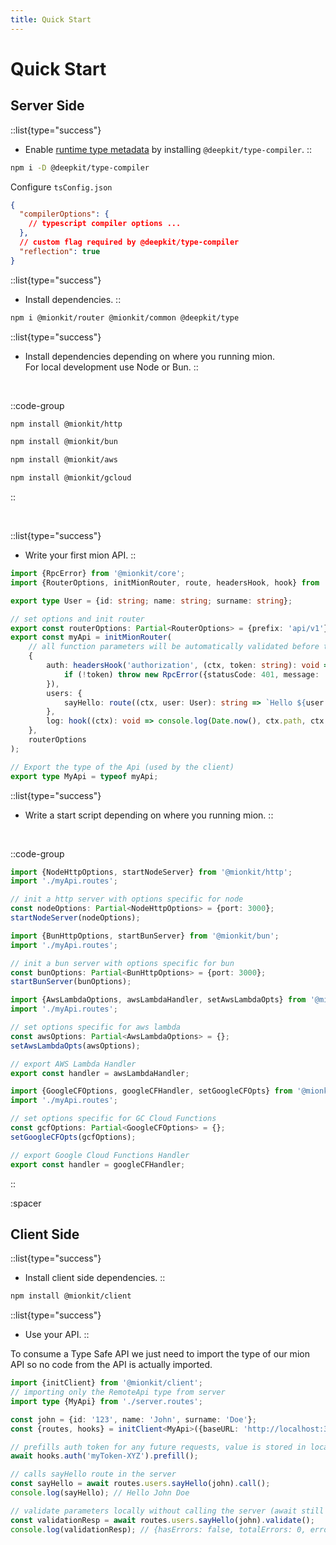 ```yaml
---
title: Quick Start
---
```


# Quick Start

## Server Side


::list{type="success"}
- Enable [runtime type metadata](../1.introduction/1.about-mion.md#automatic-serialization-validation) by installing `@deepkit/type-compiler`.
::

```bash
npm i -D @deepkit/type-compiler
```

Configure `tsConfig.json`

```json [tsConfig.json]
{
  "compilerOptions": {
    // typescript compiler options ...
  },
  // custom flag required by @deepkit/type-compiler
  "reflection": true
}
```


::list{type="success"}
- Install dependencies.
::

```bash
npm i @mionkit/router @mionkit/common @deepkit/type
```

::list{type="success"}
- Install dependencies depending on where you running mion.<br>For local development use Node or Bun.
::

<br>

::code-group
```bash [Node]
npm install @mionkit/http
```

```bash [Bun]
npm install @mionkit/bun
```

```bash [AWS Lambda]
npm install @mionkit/aws
```

```bash [Google Cloud Functions]
npm install @mionkit/gcloud
```
::

<br>

::list{type="success"}
- Write your first mion API.
::


<!-- embedme ../../../packages/quick-start/src/myApi.routes.ts -->
```ts [myApi.routes.ts]
import {RpcError} from '@mionkit/core';
import {RouterOptions, initMionRouter, route, headersHook, hook} from '@mionkit/router';

export type User = {id: string; name: string; surname: string};

// set options and init router
export const routerOptions: Partial<RouterOptions> = {prefix: 'api/v1'};
export const myApi = initMionRouter(
    // all function parameters will be automatically validated before the function is called
    {
        auth: headersHook('authorization', (ctx, token: string): void => {
            if (!token) throw new RpcError({statusCode: 401, message: 'Not Authorized'});
        }),
        users: {
            sayHello: route((ctx, user: User): string => `Hello ${user.name} ${user.surname}`),
        },
        log: hook((ctx): void => console.log(Date.now(), ctx.path, ctx.response.statusCode), {forceRunOnError: true}),
    },
    routerOptions
);

// Export the type of the Api (used by the client)
export type MyApi = typeof myApi;

```

::list{type="success"}
- Write a start script depending on where you running mion.
::

<br>

::code-group


<!-- embedme ../../../packages/quick-start/src/serve-node.ts -->
```ts [Node]
import {NodeHttpOptions, startNodeServer} from '@mionkit/http';
import './myApi.routes';

// init a http server with options specific for node
const nodeOptions: Partial<NodeHttpOptions> = {port: 3000};
startNodeServer(nodeOptions);

```

<!-- embedme ../../../packages/quick-start/src/serve-bun.ts -->
```ts [Bun]
import {BunHttpOptions, startBunServer} from '@mionkit/bun';
import './myApi.routes';

// init a bun server with options specific for bun
const bunOptions: Partial<BunHttpOptions> = {port: 3000};
startBunServer(bunOptions);

```

<!-- embedme ../../../packages/quick-start/src/serve-aws-lambda.ts -->
```ts [AWS Lambda]
import {AwsLambdaOptions, awsLambdaHandler, setAwsLambdaOpts} from '@mionkit/aws';
import './myApi.routes';

// set options specific for aws lambda
const awsOptions: Partial<AwsLambdaOptions> = {};
setAwsLambdaOpts(awsOptions);

// export AWS Lambda Handler
export const handler = awsLambdaHandler;

```

<!-- embedme ../../../packages/quick-start/src/serve-google-cf.ts -->
```ts [Google Cloud Functions]
import {GoogleCFOptions, googleCFHandler, setGoogleCFOpts} from '@mionkit/gcloud';
import './myApi.routes';

// set options specific for GC Cloud Functions
const gcfOptions: Partial<GoogleCFOptions> = {};
setGoogleCFOpts(gcfOptions);

// export Google Cloud Functions Handler
export const handler = googleCFHandler;

```
::


:spacer

## Client Side


::list{type="success"}
- Install client side dependencies.
::


```bash
npm install @mionkit/client
```

::list{type="success"}
- Use your API.
::

To consume a Type Safe API we just need to import the type of our mion API so no code from the API is actually imported.

<!-- embedme ../../../packages/client/examples/client.ts -->

```ts
import {initClient} from '@mionkit/client';
// importing only the RemoteApi type from server
import type {MyApi} from './server.routes';

const john = {id: '123', name: 'John', surname: 'Doe'};
const {routes, hooks} = initClient<MyApi>({baseURL: 'http://localhost:3000'});

// prefills auth token for any future requests, value is stored in localStorage by default
await hooks.auth('myToken-XYZ').prefill();

// calls sayHello route in the server
const sayHello = await routes.users.sayHello(john).call();
console.log(sayHello); // Hello John Doe

// validate parameters locally without calling the server (await still required as validate is async)
const validationResp = await routes.users.sayHello(john).validate();
console.log(validationResp); // {hasErrors: false, totalErrors: 0, errors: []}

```
